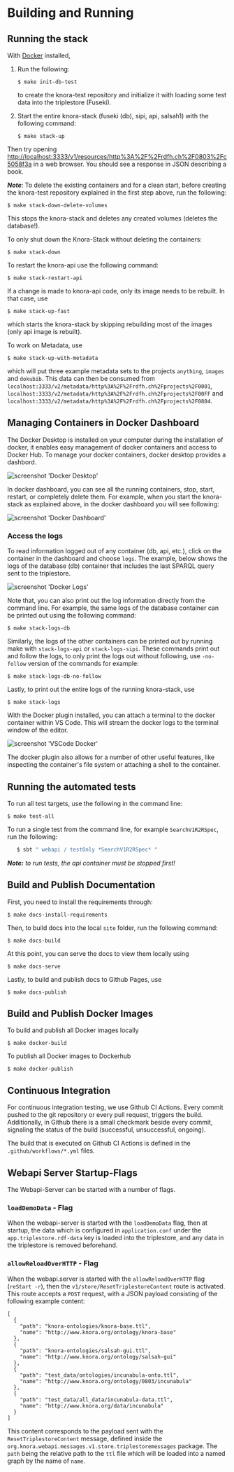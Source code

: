 <!---
 * Copyright © 2021 - 2023 Swiss National Data and Service Center for the Humanities and/or DaSCH Service Platform contributors.
 * SPDX-License-Identifier: Apache-2.0
-->


# Building and Running

## Running the stack

With [Docker](https://www.docker.com/) installed,

1. Run the following:

    ```
    $ make init-db-test
    ```

    to create the knora-test repository and initialize it with loading some test data into the triplestore (Fuseki). 

1. Start the entire knora-stack (fuseki (db), sipi, api, salsah1) with the following command:

    ```
    $ make stack-up
    ```

Then try opening [http://localhost:3333/v1/resources/http%3A%2F%2Frdfh.ch%2F0803%2Fc5058f3a](http://localhost:3333/v1/resources/http%3A%2F%2Frdfh.ch%2F0803%2Fc5058f3a) in a web browser. You should see a response in JSON describing a book.

**_Note_**: To delete the existing containers and for a clean start, before creating the knora-test repository explained 
in the first step above, run the following:

```
$ make stack-down-delete-volumes
```

This stops the knora-stack and deletes any created volumes (deletes the database!). 

To only shut down the Knora-Stack without deleting the containers:

```
$ make stack-down
```

To restart the knora-api use the following command:

```
$ make stack-restart-api
```

If a change is made to knora-api code, only its image needs to be rebuilt. In that case, use 

```
$ make stack-up-fast
```

which starts the knora-stack by skipping rebuilding most of the images (only api image is rebuilt).

To work on Metadata, use

```
$ make stack-up-with-metadata
```

which will put three example metadata sets to the projects `anything`, `images` and `dokubib`.
This data can then be consumed from `localhost:3333/v2/metadata/http%3A%2F%2Frdfh.ch%2Fprojects%2F0001`, `localhost:3333/v2/metadata/http%3A%2F%2Frdfh.ch%2Fprojects%2F00FF` and `localhost:3333/v2/metadata/http%3A%2F%2Frdfh.ch%2Fprojects%2F0804`.

## Managing Containers in Docker Dashboard

The Docker Desktop is installed on your computer during the installation of docker, it enables easy management of docker 
containers and access to Docker Hub. To manage your docker containers, docker desktop provides a dashbord.

![screenshot 'Docker Desktop'](figures/dockerDesktop.png)
 
In docker dashboard, you can see all the running containers, stop, start, restart, or completely delete them. For example, when 
you start the knora-stack as explained above, in the docker dashboard you will see following:

![screenshot 'Docker Dashboard'](figures/dockerDashboard.png)
 
### Access the logs
To read information logged out of any container (db, api, etc.), click on the container in the dashboard and choose 
`logs`. The example, below shows the logs of the database (db) container that includes the last SPARQL query sent to the
 triplestore. 

![screenshot 'Docker Logs'](figures/DockerLog.png)
 
Note that, you can also print out the log information directly from the command line. For example, the same logs of the 
database container can be printed out using the following command:

```
$ make stack-logs-db
```
Similarly, the logs of the other containers can be printed out by running make with `stack-logs-api` or `stack-logs-sipi`.
These commands print out and follow the logs, to only print the logs out without following, use 
`-no-follow` version of the commands for example:

 ```
 $ make stack-logs-db-no-follow
 ```

Lastly, to print out the entire logs of the running knora-stack, use 

```
$ make stack-logs
```

With the Docker plugin installed, you can attach a terminal to the docker container within VS Code. This will stream the docker logs to the terminal window of the editor.

![screenshot 'VSCode Docker'](figures/vscode-docker.png)

The docker plugin also allows for a number of other useful features, like inspecting the container's file system or attaching a shell to the container.

## Running the automated tests

To run all test targets, use the following in the command line:

```
$ make test-all
```

To run a single test from the command line, for example `SearchV1R2RSpec`, 
run the following:

 ```bash
    $ sbt " webapi / testOnly *SearchV1R2RSpec* "
 ```

_**Note:** to run tests, the api container must be stopped first!_

## Build and Publish Documentation
First, you need to install the requirements through:

```
$ make docs-install-requirements
```

Then, to build docs into the local `site` folder, run the following command:

```
$ make docs-build
```
At this point, you can serve the docs to view them locally using 

```
$ make docs-serve
```

Lastly, to build and publish docs to Github Pages, use 

```
$ make docs-publish
```

## Build and Publish Docker Images

To build and publish all Docker images locally

```
$ make docker-build 
```
To publish all Docker images to Dockerhub

```
$ make docker-publish
```

## Continuous Integration

For continuous integration testing, we use Github CI Actions. Every commit
pushed to the git repository or every pull request, triggers the build.
Additionally, in Github there is a small checkmark beside every commit,
signaling the status of the build (successful, unsuccessful, ongoing).

The build that is executed on Github CI Actions is defined in the `.github/workflows/*.yml` files.

## Webapi Server Startup-Flags

The Webapi-Server can be started with a number of flags.

### `loadDemoData` - Flag

When the webapi-server is started with the `loadDemoData` flag, then at
startup, the data which is configured in `application.conf` under the
`app.triplestore.rdf-data` key is loaded into the triplestore, and any
data in the triplestore is removed beforehand.

### `allowReloadOverHTTP` - Flag

When the webapi.server is started with the `allowReloadOverHTTP` flag (`reStart -r`),
then the `v1/store/ResetTriplestoreContent` route is activated. This
route accepts a `POST` request, with a JSON payload consisting of the
following example content:

```
[
  {
    "path": "knora-ontologies/knora-base.ttl",
    "name": "http://www.knora.org/ontology/knora-base"
  },
  {
    "path": "knora-ontologies/salsah-gui.ttl",
    "name": "http://www.knora.org/ontology/salsah-gui"
  },
  {
    "path": "test_data/ontologies/incunabula-onto.ttl",
    "name": "http://www.knora.org/ontology/0803/incunabula"
  },
  {
    "path": "test_data/all_data/incunabula-data.ttl",
    "name": "http://www.knora.org/data/incunabula"
  }
]
```

This content corresponds to the payload sent with the
`ResetTriplestoreContent` message, defined inside the
`org.knora.webapi.messages.v1.store.triplestoremessages` package. The
`path` being the relative path to the `ttl` file which will be loaded
into a named graph by the name of `name`.
